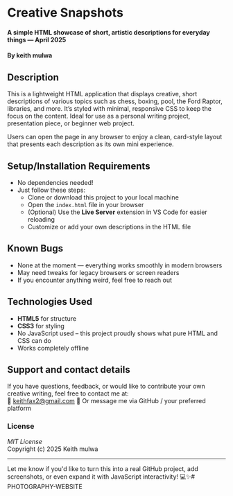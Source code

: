 
# Creative Snapshots  
#### A simple HTML showcase of short, artistic descriptions for everyday things — April 2025  
#### By keith mulwa

## Description  
This is a lightweight HTML application that displays creative, short descriptions of various topics such as chess, boxing, pool, the Ford Raptor, libraries, and more. It’s styled with minimal, responsive CSS to keep the focus on the content. Ideal for use as a personal writing project, presentation piece, or beginner web project.  

Users can open the page in any browser to enjoy a clean, card-style layout that presents each description as its own mini experience.

## Setup/Installation Requirements  
* No dependencies needed!  
* Just follow these steps:  
  * Clone or download this project to your local machine  
  * Open the `index.html` file in your browser  
  * (Optional) Use the **Live Server** extension in VS Code for easier reloading  
  * Customize or add your own descriptions in the HTML file  

## Known Bugs  
* None at the moment — everything works smoothly in modern browsers  
* May need tweaks for legacy browsers or screen readers  
* If you encounter anything weird, feel free to reach out  

## Technologies Used  
* **HTML5** for structure  
* **CSS3** for styling  
* No JavaScript used – this project proudly shows what pure HTML and CSS can do  
* Works completely offline  

## Support and contact details  
If you have questions, feedback, or would like to contribute your own creative writing, feel free to contact me at:  
📧 keithfax2@gmail.com 
📱 Or message me via GitHub / your preferred platform  

### License  
*MIT License*  
Copyright (c) 2025 Keith mulwa

---

Let me know if you'd like to turn this into a real GitHub project, add screenshots, or even expand it with JavaScript interactivity! 💻✨# PHOTOGRAPHY-WEBSITE
